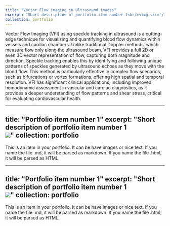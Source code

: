 ```yaml
---
title: "Vector Flow imaging in Ultrasound images"
excerpt: "Short description of portfolio item number 1<br/><img src='/images/500x300.png'>"
collection: portfolio
---
```


Vector Flow Imaging (VFI) using speckle tracking in ultrasound is a cutting-edge technique for visualizing and quantifying blood flow dynamics within vessels and cardiac chambers. Unlike traditional Doppler methods, which measure flow only along the ultrasound beam, VFI provides a full 2D or even 3D vector representation of flow, capturing both magnitude and direction. Speckle tracking enables this by identifying and following unique patterns of speckles generated by ultrasound echoes as they move with the blood flow. This method is particularly effective in complex flow scenarios, such as bifurcations or vortex formations, offering high spatial and temporal resolution. VFI has significant clinical applications, including improved hemodynamic assessment in vascular and cardiac diagnostics, as it provides a deeper understanding of flow patterns and shear stress, critical for evaluating cardiovascular health.

---
title: "Portfolio item number 1"
excerpt: "Short description of portfolio item number 1<br/><img src='/images/500x300.png'>"
collection: portfolio
---

This is an item in your portfolio. It can be have images or nice text. If you name the file .md, it will be parsed as markdown. If you name the file .html, it will be parsed as HTML. 

---
title: "Portfolio item number 1"
excerpt: "Short description of portfolio item number 1<br/><img src='/images/500x300.png'>"
collection: portfolio
---

This is an item in your portfolio. It can be have images or nice text. If you name the file .md, it will be parsed as markdown. If you name the file .html, it will be parsed as HTML. 

